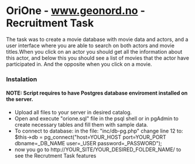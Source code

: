 # OriOne -  www.geonord.no - Recruitment Task

The task was to create a movie database with movie data and actors, and a user interface where you are able to search on both actors and movie titles.When you click on an actor you should get all the information about this actor, and below this you should see a list of movies that the actor have participated in. And the opposite when you click on a movie.

### Instalation
#### NOTE: Script requires to have Postgres database enviroment installed on the server. 

 - Upload all files to your server in desired catalog.
 - Open and execute "orione.sql" file in the psql shell or in pgAdmin to create necessary tables and fill them with sample data.
 - To connect to database: in the file: "inc/db-pg.php" change line 12 to: $this->db = pg_connect("host=YOUR_HOST port=YOUR_PORT dbname=_DB_NAME user=_USER password=_PASSWORD");
- now you go to http://YOUR_SITE/YOUR_DESIRED_FOLDER_NAME/ to see the Recrutment Task features
